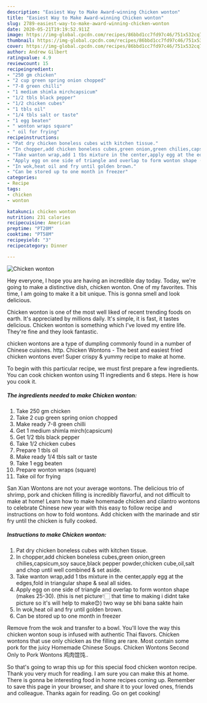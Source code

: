 ```yaml
---
description: "Easiest Way to Make Award-winning Chicken wonton"
title: "Easiest Way to Make Award-winning Chicken wonton"
slug: 2789-easiest-way-to-make-award-winning-chicken-wonton
date: 2020-05-21T19:19:52.911Z
image: https://img-global.cpcdn.com/recipes/86bbd1cc7fd97c46/751x532cq70/chicken-wonton-recipe-main-photo.jpg
thumbnail: https://img-global.cpcdn.com/recipes/86bbd1cc7fd97c46/751x532cq70/chicken-wonton-recipe-main-photo.jpg
cover: https://img-global.cpcdn.com/recipes/86bbd1cc7fd97c46/751x532cq70/chicken-wonton-recipe-main-photo.jpg
author: Andrew Gilbert
ratingvalue: 4.9
reviewcount: 15
recipeingredient:
- "250 gm chicken"
- "2 cup green spring onion chopped"
- "7-8 green chilli"
- "1 medium shimla mirchcapsicum"
- "1/2 tbls black pepper"
- "1/2 chicken cubes"
- "1 tbls oil"
- "1/4 tbls salt or taste"
- "1 egg beaten"
- " wonton wraps square"
- " oil for frying"
recipeinstructions:
- "Pat dry chicken boneless cubes with kitchen tissue."
- "In chopper,add chicken boneless cubes,green onion,green chilies,capsicum,soy sauce,black pepper powder,chicken cube,oil,salt and chop until well combined &amp; set aside."
- "Take wanton wrap,add 1 tbs mixture in the center,apply egg at the edges,fold in triangular shape &amp; seal all sides."
- "Apply egg on one side of triangle and overlap to form wonton shape (makes 25-30). (this is net picture👇🏻 that time to making i didnt take picture so it&#39;s will help to make😊) two way se bhi bana sakte hain"
- "In wok,heat oil and fry until golden brown."
- "Can be stored up to one month in freezer"
categories:
- Recipe
tags:
- chicken
- wonton

katakunci: chicken wonton 
nutrition: 231 calories
recipecuisine: American
preptime: "PT20M"
cooktime: "PT58M"
recipeyield: "3"
recipecategory: Dinner

---
```



![Chicken wonton](https://img-global.cpcdn.com/recipes/86bbd1cc7fd97c46/751x532cq70/chicken-wonton-recipe-main-photo.jpg)

Hey everyone, I hope you are having an incredible day today. Today, we're going to make a distinctive dish, chicken wonton. One of my favorites. This time, I am going to make it a bit unique. This is gonna smell and look delicious.

Chicken wonton is one of the most well liked of recent trending foods on earth. It's appreciated by millions daily. It's simple, it is fast, it tastes delicious. Chicken wonton is something which I've loved my entire life. They're fine and they look fantastic.

chicken wontons are a type of dumpling commonly found in a number of Chinese cuisines. http. Chicken Wontons - The best and easiest fried chicken wontons ever! Super crispy &amp; yummy recipe to make at home.


To begin with this particular recipe, we must first prepare a few ingredients. You can cook chicken wonton using 11 ingredients and 6 steps. Here is how you cook it.

<!--inarticleads1-->

##### The ingredients needed to make Chicken wonton:

1. Take 250 gm chicken
1. Take 2 cup green spring onion chopped
1. Make ready 7-8 green chilli
1. Get 1 medium shimla mirch(capsicum)
1. Get 1/2 tbls black pepper
1. Take 1/2 chicken cubes
1. Prepare 1 tbls oil
1. Make ready 1/4 tbls salt or taste
1. Take 1 egg beaten
1. Prepare  wonton wraps (square)
1. Take  oil for frying


San Xian Wontons are not your average wontons. The delicious trio of shrimp, pork and chicken filling is incredibly flavorful, and not difficult to make at home! Learn how to make homemade chicken and cilantro wontons to celebrate Chinese new year with this easy to follow recipe and instructions on how to fold wontons. Add chicken with the marinade and stir fry until the chicken is fully cooked. 

<!--inarticleads2-->

##### Instructions to make Chicken wonton:

1. Pat dry chicken boneless cubes with kitchen tissue.
1. In chopper,add chicken boneless cubes,green onion,green chilies,capsicum,soy sauce,black pepper powder,chicken cube,oil,salt and chop until well combined &amp; set aside.
1. Take wanton wrap,add 1 tbs mixture in the center,apply egg at the edges,fold in triangular shape &amp; seal all sides.
1. Apply egg on one side of triangle and overlap to form wonton shape (makes 25-30). (this is net picture👇🏻 that time to making i didnt take picture so it&#39;s will help to make😊) two way se bhi bana sakte hain
1. In wok,heat oil and fry until golden brown.
1. Can be stored up to one month in freezer


Remove from the wok and transfer to a bowl. You&#39;ll love the way this chicken wonton soup is infused with authentic Thai flavors. Chicken wontons that use only chicken as the filling are rare. Most contain some pork for the juicy Homemade Chinese Soups. Chicken Wontons Second Only to Pork Wontons 鸡肉馄饨.. 

So that's going to wrap this up for this special food chicken wonton recipe. Thank you very much for reading. I am sure you can make this at home. There is gonna be interesting food in home recipes coming up. Remember to save this page in your browser, and share it to your loved ones, friends and colleague. Thanks again for reading. Go on get cooking!
